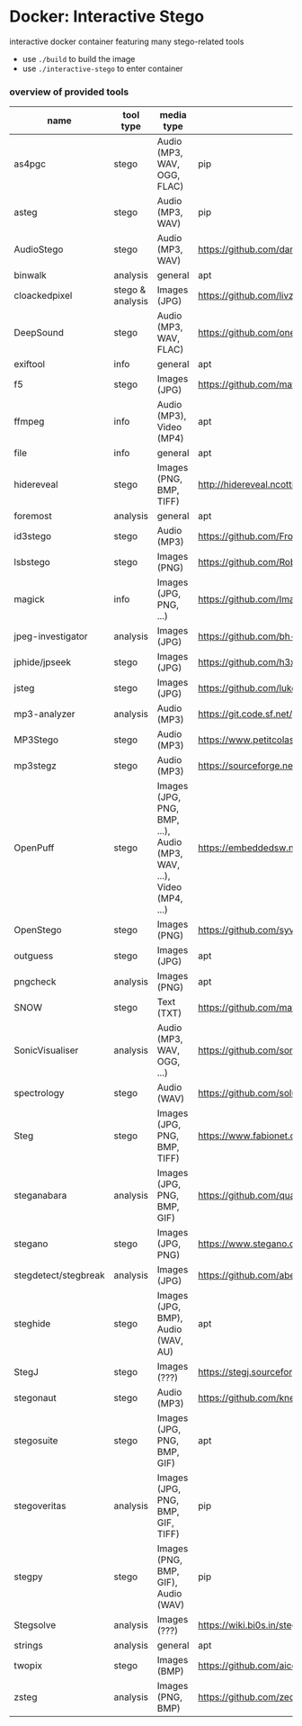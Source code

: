 # Docker: Interactive Stego
interactive docker container featuring many stego-related tools
- use `./build` to build the image
- use `./interactive-stego` to enter container
### overview of provided tools
| name | tool type | media type | source |
| --- | --- | --- | --- |
| as4pgc | stego | Audio (MP3, WAV, OGG, FLAC) | pip |
| asteg | stego | Audio (MP3, WAV) | pip |
| AudioStego | stego | Audio (MP3, WAV) | https://github.com/danielcardeenas/AudioStego.git |
| binwalk | analysis | general | apt |
| cloackedpixel | stego & analysis | Images (JPG) | https://github.com/livz/cloacked-pixel.git |
| DeepSound | stego | Audio (MP3, WAV, FLAC) | https://github.com/oneplus-x/DeepSound-2.0.git |
| exiftool | info | general | apt |
| f5 | stego | Images (JPG) | https://github.com/matthewgao/F5-steganography.git |
| ffmpeg | info | Audio (MP3), Video (MP4) | apt |
| file | info | general | apt |
| hidereveal | stego | Images (PNG, BMP, TIFF) | http://hidereveal.ncottin.net/software.php |
| foremost | analysis | general | apt |
| id3stego | stego | Audio (MP3) | https://github.com/FrozenBurrito/id3stego |
| lsbstego | stego | Images (PNG) | https://github.com/RobinDavid/LSB-Steganography.git |
| magick | info | Images (JPG, PNG, ...) | https://github.com/ImageMagick/ImageMagick.git |
| jpeg-investigator | analysis | Images (JPG) | https://github.com/bh-8/hiwi-jpeg-investigator.git |
| jphide/jpseek | stego | Images (JPG) | https://github.com/h3xx/jphs.git |
| jsteg | stego | Images (JPG) | https://github.com/lukechampine/jsteg.git |
| mp3-analyzer | analysis | Audio (MP3) | https://git.code.sf.net/p/mp3filestructureanalyser/code |
| MP3Stego | stego | Audio (MP3) | https://www.petitcolas.net/steganography/mp3stego/ |
| mp3stegz | stego | Audio (MP3) | https://sourceforge.net/projects/mp3stegz/ |
| OpenPuff | stego | Images (JPG, PNG, BMP, ...), Audio (MP3, WAV, ...), Video (MP4, ...) | https://embeddedsw.net/OpenPuff_Steganography_Home.html |
| OpenStego | stego | Images (PNG) | https://github.com/syvaidya/openstego.git |
| outguess | stego | Images (JPG) | apt |
| pngcheck | analysis | Images (PNG) | apt |
| SNOW | stego | Text (TXT) | https://github.com/mattkwan-zz/snow.git |
| SonicVisualiser | analysis | Audio (MP3, WAV, OGG, ...) | https://github.com/sonic-visualiser/sonic-visualiser.git |
| spectrology | stego | Audio (WAV) | https://github.com/solusipse/spectrology.git |
| Steg | stego | Images (JPG, PNG, BMP, TIFF) | https://www.fabionet.org/ |
| steganabara | analysis | Images (JPG, PNG, BMP, GIF) | https://github.com/quangntenemy/Steganabara.git |
| stegano | stego | Images (JPG, PNG) | https://www.stegano.org/ |
| stegdetect/stegbreak | analysis | Images (JPG) | https://github.com/abeluck/stegdetect.git 
| steghide | stego | Images (JPG, BMP), Audio (WAV, AU) | apt |
| StegJ | stego | Images (???) | https://stegj.sourceforge.net/ |
| stegonaut | stego | Audio (MP3) | https://github.com/knez/stegonaut.git |
| stegosuite | stego | Images (JPG, PNG, BMP, GIF) | apt |
| stegoveritas | analysis | Images (JPG, PNG, BMP, GIF, TIFF) | pip |
| stegpy | stego | Images (PNG, BMP, GIF), Audio (WAV) | pip |
| Stegsolve | analysis | Images (???) | https://wiki.bi0s.in/steganography/stegsolve/ |
| strings | analysis | general | apt |
| twopix | stego | Images (BMP) | https://github.com/aiceware/2pix-steganography.git |
| zsteg | analysis | Images (PNG, BMP) | https://github.com/zed-0xff/zsteg.git |
